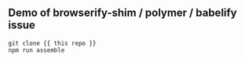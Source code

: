 ## Demo of browserify-shim / polymer / babelify issue

```
git clone {{ this repo }}
npm run assemble
```
